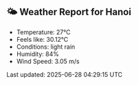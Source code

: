 <!-- WEATHER-START -->
## 🌤 Weather Report for Hanoi

- Temperature: 27°C
- Feels like: 30.12°C
- Conditions: light rain
- Humidity: 84%
- Wind Speed: 3.05 m/s

Last updated: 2025-06-28 04:29:15 UTC
<!-- WEATHER-END -->
